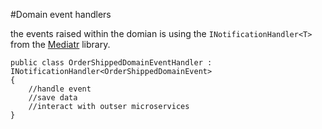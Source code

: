 #Domain event handlers

the events raised within the domian is using the `INotificationHandler<T>` from the [Mediatr](https://github.com/jbogard/MediatR "MediatR") library.

	public class OrderShippedDomainEventHandler : INotificationHandler<OrderShippedDomainEvent>
    {
		//handle event
		//save data
		//interact with outser microservices
	}